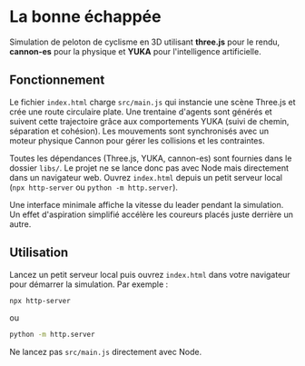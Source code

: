 # La bonne échappée

Simulation de peloton de cyclisme en 3D utilisant **three.js** pour le rendu, **cannon-es** pour la physique et **YUKA** pour l'intelligence artificielle.

## Fonctionnement

Le fichier `index.html` charge `src/main.js` qui instancie une scène Three.js et crée une route circulaire plate. Une trentaine d'agents sont générés et suivent cette trajectoire grâce aux comportements YUKA (suivi de chemin, séparation et cohésion). Les mouvements sont synchronisés avec un moteur physique Cannon pour gérer les collisions et les contraintes.

Toutes les dépendances (Three.js, YUKA, cannon-es) sont fournies dans le dossier `libs/`. Le projet ne se lance donc pas avec Node mais directement dans un navigateur web. Ouvrez `index.html` depuis un petit serveur local (`npx http-server` ou `python -m http.server`).

Une interface minimale affiche la vitesse du leader pendant la simulation.
Un effet d'aspiration simplifié accélère les coureurs placés juste derrière un autre.

## Utilisation

Lancez un petit serveur local puis ouvrez `index.html` dans votre navigateur pour démarrer la simulation. Par exemple :
```bash
npx http-server
```
ou
```bash
python -m http.server
```
Ne lancez pas `src/main.js` directement avec Node.

